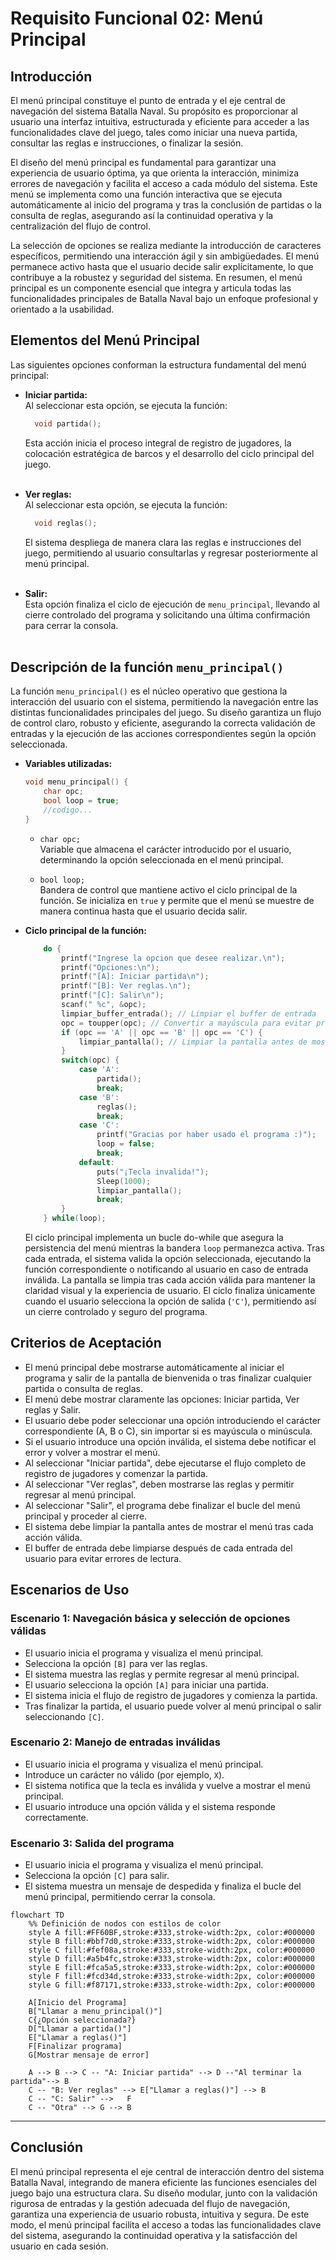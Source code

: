 # Requisito Funcional 02: Menú Principal

## Introducción

El menú principal constituye el punto de entrada y el eje central de navegación del sistema Batalla Naval. Su propósito es proporcionar al usuario una interfaz intuitiva, estructurada y eficiente para acceder a las funcionalidades clave del juego, tales como iniciar una nueva partida, consultar las reglas e instrucciones, o finalizar la sesión.

El diseño del menú principal es fundamental para garantizar una experiencia de usuario óptima, ya que orienta la interacción, minimiza errores de navegación y facilita el acceso a cada módulo del sistema. Este menú se implementa como una función interactiva que se ejecuta automáticamente al inicio del programa y tras la conclusión de partidas o la consulta de reglas, asegurando así la continuidad operativa y la centralización del flujo de control.

La selección de opciones se realiza mediante la introducción de caracteres específicos, permitiendo una interacción ágil y sin ambigüedades. El menú permanece activo hasta que el usuario decide salir explícitamente, lo que contribuye a la robustez y seguridad del sistema. En resumen, el menú principal es un componente esencial que integra y articula todas las funcionalidades principales de Batalla Naval bajo un enfoque profesional y orientado a la usabilidad.

## Elementos del Menú Principal

Las siguientes opciones conforman la estructura fundamental del menú principal:

- **Iniciar partida:**  
  Al seleccionar esta opción, se ejecuta la función:

  ```c
    void partida();
  ```

  Esta acción inicia el proceso integral de registro de jugadores, la colocación estratégica de barcos y el desarrollo del ciclo principal del juego.  
  </br>

- **Ver reglas:**  
  Al seleccionar esta opción, se ejecuta la función:

  ```c
    void reglas();
  ```

  El sistema despliega de manera clara las reglas e instrucciones del juego, permitiendo al usuario consultarlas y regresar posteriormente al menú principal.  
  </br>

- **Salir:**  
  Esta opción finaliza el ciclo de ejecución de `menu_principal`, llevando al cierre controlado del programa y solicitando una última confirmación para cerrar la consola.  
  </br>

## Descripción de la función `menu_principal()`

La función `menu_principal()` es el núcleo operativo que gestiona la interacción del usuario con el sistema, permitiendo la navegación entre las distintas funcionalidades principales del juego. Su diseño garantiza un flujo de control claro, robusto y eficiente, asegurando la correcta validación de entradas y la ejecución de las acciones correspondientes según la opción seleccionada.

- **Variables utilizadas:**

    ```c
    void menu_principal() {
        char opc;
        bool loop = true;
        //codigo...
    }
    ```

  - `char opc;`  
    Variable que almacena el carácter introducido por el usuario, determinando la opción seleccionada en el menú principal.

  - `bool loop;`  
    Bandera de control que mantiene activo el ciclo principal de la función. Se inicializa en `true` y permite que el menú se muestre de manera continua hasta que el usuario decida salir.

- **Ciclo principal de la función:**

    ```c
        do {
            printf("Ingrese la opcion que desee realizar.\n");
            printf("Opciones:\n");
            printf("[A]: Iniciar partida\n");
            printf("[B]: Ver reglas.\n");
            printf("[C]: Salir\n");
            scanf(" %c", &opc);
            limpiar_buffer_entrada(); // Limpiar el buffer de entrada
            opc = toupper(opc); // Convertir a mayúscula para evitar problemas de comparación.
            if (opc == 'A' || opc == 'B' || opc == 'C') {
                limpiar_pantalla(); // Limpiar la pantalla antes de mostrar el menú.
            }
            switch(opc) {
                case 'A':
                    partida();
                    break;
                case 'B':
                    reglas();
                    break;
                case 'C':
                    printf("Gracias por haber usado el programa :)");
                    loop = false;
                    break;
                default:
                    puts("¡Tecla invalida!");
                    Sleep(1000);
                    limpiar_pantalla();
                    break;
            }
        } while(loop);
    ```

    El ciclo principal implementa un bucle do-while que asegura la persistencia del menú mientras la bandera `loop` permanezca activa. Tras cada entrada, el sistema valida la opción seleccionada, ejecutando la función correspondiente o notificando al usuario en caso de entrada inválida. La pantalla se limpia tras cada acción válida para mantener la claridad visual y la experiencia de usuario. El ciclo finaliza únicamente cuando el usuario selecciona la opción de salida (`'C'`), permitiendo así un cierre controlado y seguro del programa.

## Criterios de Aceptación

- El menú principal debe mostrarse automáticamente al iniciar el programa y salir de la pantalla de bienvenida o tras finalizar cualquier partida o consulta de reglas.
- El menú debe mostrar claramente las opciones: Iniciar partida, Ver reglas y Salir.
- El usuario debe poder seleccionar una opción introduciendo el carácter correspondiente (A, B o C), sin importar si es mayúscula o minúscula.
- Si el usuario introduce una opción inválida, el sistema debe notificar el error y volver a mostrar el menú.
- Al seleccionar "Iniciar partida", debe ejecutarse el flujo completo de registro de jugadores y comenzar la partida.
- Al seleccionar "Ver reglas", deben mostrarse las reglas y permitir regresar al menú principal.
- Al seleccionar "Salir", el programa debe finalizar el bucle del menú principal y proceder al cierre.
- El sistema debe limpiar la pantalla antes de mostrar el menú tras cada acción válida.
- El buffer de entrada debe limpiarse después de cada entrada del usuario para evitar errores de lectura.

## Escenarios de Uso

### Escenario 1: Navegación básica y selección de opciones válidas

- El usuario inicia el programa y visualiza el menú principal.
- Selecciona la opción `[B]` para ver las reglas.
- El sistema muestra las reglas y permite regresar al menú principal.
- El usuario selecciona la opción `[A]` para iniciar una partida.
- El sistema inicia el flujo de registro de jugadores y comienza la partida.
- Tras finalizar la partida, el usuario puede volver al menú principal o salir seleccionando `[C]`.

### Escenario 2: Manejo de entradas inválidas

- El usuario inicia el programa y visualiza el menú principal.
- Introduce un carácter no válido (por ejemplo, `X`).
- El sistema notifica que la tecla es inválida y vuelve a mostrar el menú principal.
- El usuario introduce una opción válida y el sistema responde correctamente.

### Escenario 3: Salida del programa

- El usuario inicia el programa y visualiza el menú principal.
- Selecciona la opción `[C]` para salir.
- El sistema muestra un mensaje de despedida y finaliza el bucle del menú principal, permitiendo cerrar la consola.

```mermaid
flowchart TD
    %% Definición de nodos con estilos de color
    style A fill:#FF60BF,stroke:#333,stroke-width:2px, color:#000000
    style B fill:#bbf7d0,stroke:#333,stroke-width:2px, color:#000000
    style C fill:#fef08a,stroke:#333,stroke-width:2px, color:#000000
    style D fill:#a5b4fc,stroke:#333,stroke-width:2px, color:#000000
    style E fill:#fca5a5,stroke:#333,stroke-width:2px, color:#000000
    style F fill:#fcd34d,stroke:#333,stroke-width:2px, color:#000000
    style G fill:#f87171,stroke:#333,stroke-width:2px, color:#000000

    A[Inicio del Programa]
    B["Llamar a menu_principal()"]
    C{¿Opción seleccionada?}
    D["Llamar a partida()"]
    E["Llamar a reglas()"]
    F[Finalizar programa]
    G[Mostrar mensaje de error]

    A --> B --> C -- "A: Iniciar partida" --> D --"Al terminar la partida"--> B
    C -- "B: Ver reglas" --> E["Llamar a reglas()"] --> B
    C -- "C: Salir" -->   F
    C -- "Otra" --> G --> B

```

---

## Conclusión

El menú principal representa el eje central de interacción dentro del sistema Batalla Naval, integrando de manera eficiente las funciones esenciales del juego bajo una estructura clara. Su diseño modular, junto con la validación rigurosa de entradas y la gestión adecuada del flujo de navegación, garantiza una experiencia de usuario robusta, intuitiva y segura. De este modo, el menú principal facilita el acceso a todas las funcionalidades clave del sistema, asegurando la continuidad operativa y la satisfacción del usuario en cada sesión.
